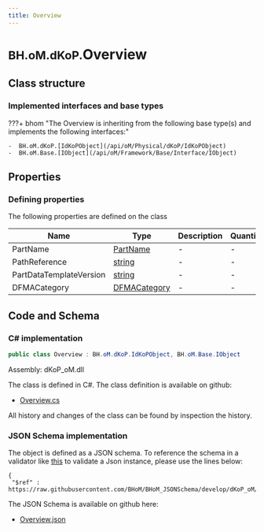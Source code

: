 ```yaml
---
title: Overview
---
```


# <small>BH.oM.dKoP.</small>**Overview**



## Class structure

### Implemented interfaces and base types

???+ bhom "The Overview is inheriting from the following base type(s) and implements the following interfaces:"

    -  BH.oM.dKoP.[IdKoPObject](/api/oM/Physical/dKoP/IdKoPObject)
    -  BH.oM.Base.[IObject](/api/oM/Framework/Base/Interface/IObject)


## Properties



### Defining properties

The following properties are defined on the class

| Name             | Type             | Description      | Quantity         |
|------------------|------------------|------------------|------------------|
| PartName | [PartName](/api/oM/Physical/dKoP/AdministrativeInformation/Enums/PartNames) | - | - |
| PathReference | [string](https://learn.microsoft.com/en-us/dotnet/api/System.String?view=netstandard-2.0) | - | - |
| PartDataTemplateVersion | [string](https://learn.microsoft.com/en-us/dotnet/api/System.String?view=netstandard-2.0) | - | - |
| DFMACategory | [DFMACategory](/api/oM/Physical/dKoP/AdministrativeInformation/Enums/DFMACategory) | - | - |


## Code and Schema

### C# implementation

``` C# title="C#"
public class Overview : BH.oM.dKoP.IdKoPObject, BH.oM.Base.IObject
```

Assembly: dKoP_oM.dll

The class is defined in C#. The class definition is available on github:

- [Overview.cs](https://github.com/BHoM/dKoP_Toolkit/blob/develop/dKoP_oM/AdministrativeInformation\Overview.cs)

All history and changes of the class can be found by inspection the history.
### JSON Schema implementation

The object is defined as a JSON schema. To reference the schema in a validator like [this](https://www.jsonschemavalidator.net/) to validate a Json instance, please use the lines below:

``` { .json .copy .select } title="JSON Schema"
{
 "$ref" : https://raw.githubusercontent.com/BHoM/BHoM_JSONSchema/develop/dKoP_oM/Overview.json}
```

The JSON Schema is available on github here:

- [Overview.json](https://github.com/BHoM/BHoM_JSONSchema/blob/develop/dKoP_oM/Overview.json)
